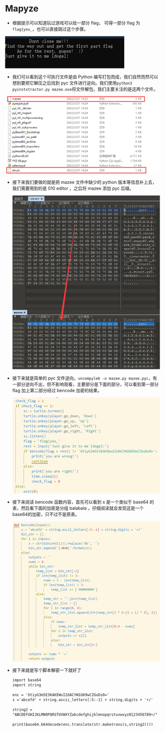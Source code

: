 # Mapyze

* 根据提示可以知道玩过游戏可以给一部分 flag， 可得一部分 flag 为`flag{you_`，也可以直接跳过这个步骤。

![image-20220327144550520](assets/image-20220327144550520.png)

* 我们可以看到这个可执行文件是由 Python 编写打包而成，我们自然而然可以想到要把它解压之后找到 pyc 文件进行逆向。我们使用`python3 pyinstxtractor.py mazee.exe`将文件解包，我们主要关注的是这两个文件。

![img](assets/2.png)

* 接下来我们要做的就是把 mazee 文件中缺少的 python 版本等信息补上去，我们需要用到的是 010 editor ，之后将 mazee 添加 pyc 后缀。

  ![ img ](assets/3.png)

* 接下来就是简单的 pyc 文件逆向，`uncompyle6 -o mazee.py mazee.pyc`，有一部分逆向不出，但不影响观看，主要部分是下面的部分，可以看到第一部分 flag 加上第二部分经过 bencode 加密的结果。

  ![image-20220327150244202](assets/image-20220327150244202.png)

* 接下来阅读 bencode 函数内容，首先可以看到 s 是一个类似于 base64 的表，然后看下面的加密是分组 balabala ，仔细阅读就会发现这是一个 base64的加密，只不过不是原表。

  ![image-20220327150447316](assets/image-20220327150447316.png)

* 接下来就是写个脚本解密一下就好了

  ```
  import base64
  import string
  
  enc = 'GtiyG3m5E3KAHIWuI2dACYW1GK9wCZGuDs0='
  s ='abcefd' + string.ascii_letters[:5:-1] + string.digits + '+/'
  
  string2 = "ABCDEFGHIJKLMNOPQRSTUVWXYZabcdefghijklmnopqrstuvwxyz0123456789+/"
  
  print(base64.b64decode(enc.translate(str.maketrans(s,string2))))
  ```

  
